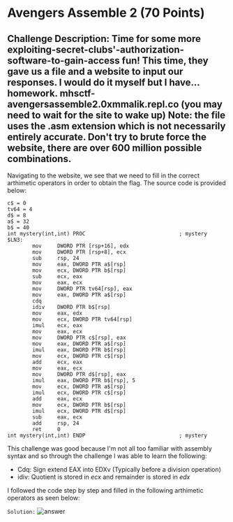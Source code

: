 # Avengers Assemble 2 (70 Points)

## Challenge Description: Time for some more exploiting-secret-clubs'-authorization-software-to-gain-access fun! This time, they gave us a file and a website to input our responses. I would do it myself but I have... homework. mhsctf-avengersassemble2.0xmmalik.repl.co (you may need to wait for the site to wake up) Note: the file uses the .asm extension which is not necessarily entirely accurate. Don't try to brute force the website, there are over 600 million possible combinations.

Navigating to the website, we see that we need to fill in the correct arthimetic operators in order to obtain the flag. The source code is provided below:

``` 
c$ = 0
tv64 = 4
d$ = 8
a$ = 32
b$ = 40
int mystery(int,int) PROC                              ; mystery
$LN3:
        mov     DWORD PTR [rsp+16], edx
        mov     DWORD PTR [rsp+8], ecx
        sub     rsp, 24
        mov     eax, DWORD PTR a$[rsp]
        mov     ecx, DWORD PTR b$[rsp]
        sub     ecx, eax
        mov     eax, ecx
        mov     DWORD PTR tv64[rsp], eax
        mov     eax, DWORD PTR a$[rsp]
        cdq
        idiv    DWORD PTR b$[rsp]
        mov     eax, edx
        mov     ecx, DWORD PTR tv64[rsp]
        imul    ecx, eax
        mov     eax, ecx
        mov     DWORD PTR c$[rsp], eax
        mov     eax, DWORD PTR a$[rsp]
        imul    eax, DWORD PTR b$[rsp]
        mov     ecx, DWORD PTR c$[rsp]
        add     ecx, eax
        mov     eax, ecx
        mov     DWORD PTR d$[rsp], eax
        imul    eax, DWORD PTR b$[rsp], 5
        mov     ecx, DWORD PTR a$[rsp]
        imul    ecx, DWORD PTR c$[rsp]
        add     eax, ecx
        mov     ecx, DWORD PTR b$[rsp]
        imul    ecx, DWORD PTR d$[rsp]
        sub     eax, ecx
        add     rsp, 24
        ret     0
int mystery(int,int) ENDP                              ; mystery
```

This challenge was good because I'm not all too familiar with assembly syntax and so through the challenge I was able to learn the following: 

* Cdq: Sign extend EAX into EDXv (Typically before a division operation)
* idiv: Quotient is stored in *ecx* and remainder is stored in *edx*

I followed the code step by step and filled in the following arthimetic operators as seen below: 


```Solution:```
![answer](https://user-images.githubusercontent.com/71312079/155991845-597cc978-c207-4db7-8b00-0c563b1785f9.png)
